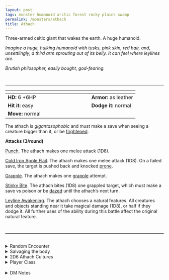 ```yaml
---
layout: post
tags: monster humanoid arctic forest rocky plains swamp
permalink: /monsters/athach
title: Athach
---
```


Three-armed celtic giant that wakes the earth. A huge humanoid.

_Imagine a huge, hulking humanoid with tusks, pink skin, red hair, and, unsettlingly, a third arm sprouting out of its belly. It can feel where leylines are._

_Brutish philosopher, easily bought, god-fearing._

<br>

---

|  <span style="display: inline-block; width:250px"></span>  |  |
| -------- | --------|
| **HD:** 6 +6HP | **Armor:** as leather  |
| **Hit it:** easy    | **Dodge it:** normal  |
| **Move:** normal     |   | 

The athach is *gigantasophobic* and must make a save when seeing a creature bigger than it, or be [frightened](/2020/11/10/extra-rules/#conditions).

**Attacks (3/round)**

<ins>Punch</ins>. The athach makes one melee attack (1D8).

<ins>Cold Iron Apple Flail</ins>. The athach makes one melee attack (1D8). On a failed save, the target is pushed back and knocked [prone](/2020/11/10/extra-rules/#conditions).

<ins>Grapple</ins>. The athach makes one [grapple](/2020/11/10/extra-rules/#conditions) attempt.

<ins>Stinky Bite</ins>. The athach bites (1D8) one grappled target, which must make a save vs poison or be [dazed](/2020/11/10/extra-rules/#conditions) until the athach’s next turn.

<ins>Leyline Awakening</ins>. The athach chooses a natural features. All creatures and objects standing near it take magical damage (1D8), or half if they dodge it. All further uses of the ability during this battle affect the original natural feature.

<br>

---

<br>

<details markdown="1">
<summary>Random Encounter</summary>
1. **Monster:** 1 athach.
1. **Lair:** A mossy den carved out of a single humongous boulder. <br>    &nbsp; OR <br>    **Omen:** Heavy footsteps are coming, magic users can feel the ground awaken.
1. **Spoor:** Big rock is blocking a path. The loot from the ambushes is badly hidden nearby, smashed flat, except for the food and gems which have been taken away.
1. **Tracks:** The arcane vibration of a Leyline.
1. **Trace:** All objects in the area have been roughly moved along a single line.
1. **Trace:** A tagged sign saying to keep a gem to pay the toll.
</details>

<details markdown="1">
<summary>Salvaging the body</summary>
You find the monster's weapons and ... (Roll as many times as the HD of the monster)

1. Rotten food scraps between the teeth.
1. A human skull.
1. A full ration stuck under a foot.
1. A few gems in a folded pelt. (Valuable)
1. A few medicinal herbs. Will rot tomorrow.
1. An Iron Apple seed.

<span class="alchemy"> **Iron Apple Seed**. If planted in hard rock along a layline and watered, it will grow into a tree producing [cold iron](/2020/11/10/extra-rules/#rare-metals) apples.</span>
</details>

<details markdown="1">
<summary>2D6 Athach Cultures</summary>
Combine the result of both tables to get the broad lines of this humanoid culture in this part of the world.

**Cultures**
1. The ones that follow Leylines hoping to find the birthplace of the world.
1. The ones that raise herds of tiny beasts.
1. The ones that weave metal into trees to grow iron fruits.
1. The ones that do massive moon rituals hoping to awaken the land and start a new geological era.
1. The ones that violently protect the secrecy of the druids.
1. The ones that are brigands, asking for gems for a right of passage.

**Features**
1. Nocturnal, they look to the stars for guidance.
1. They must feed gems to an earth elemental.
1. They never get out of the mist.
1. They have fairy sycophants, but are actually manipulated by them.
1. Their architecture / clothes are made of moss.
1. They love human flesh.
</details>

<details markdown="1">
<summary>Player Class</summary>
Play as a (baby) [athach](https://saltygoo.github.io/class/specialist/athach)!
</details>

<br>

<details markdown="1">
<summary>DM Notes</summary>
In [gaelic folklore](https://what-when-how.com/celtic-mythology-and-folklore/fachan-athach-to-fergus-feargus-celtic-mythology-and-folklore/), the athach was thuggish giant with one leg and three arms waving flails made of apple. Its strange appearance was linked to the fear of druid curses. In DnD, it was [boringly adapted](http://adnd.geoshitties.installgentoo.com/mm/gianatha.html) as a three-armed hill giant. Since I want my monster adaptations to be retrocompatible with old modules, I decided to go for a middle ground between generic and weird by pushing the druidic aspect. Finally, since I don't want my players to play huge monsters, I flavored this class as a human adult-sized baby giant. — SaltyGoo
</details>
